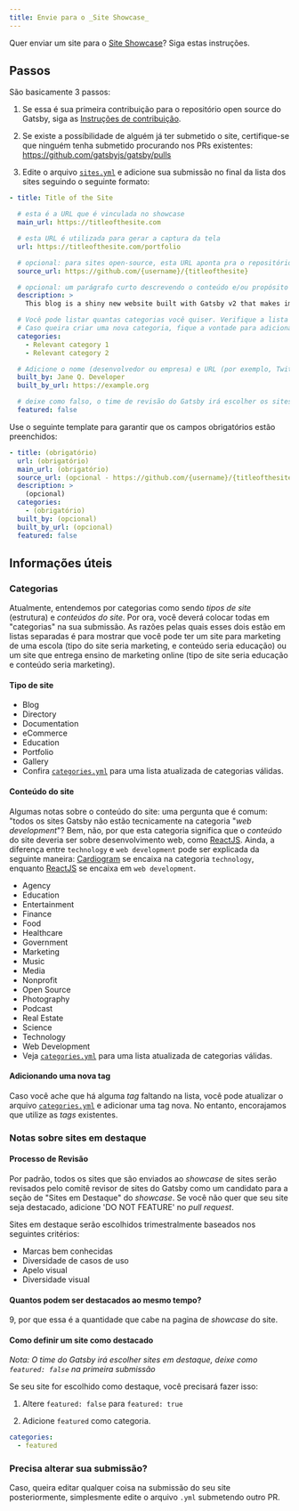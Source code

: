 ```yaml
---
title: Envie para o _Site Showcase_
---
```


Quer enviar um site para o [Site Showcase](/showcase/)? Siga estas instruções.

## Passos

São basicamente 3 passos:

1. Se essa é sua primeira contribuição para o repositório open source do Gatsby, siga as [Instruções de contribuição](/contributing/code-contributions/).

2. Se existe a possíbilidade de alguém já ter submetido o site, certifique-se que ninguém tenha submetido procurando nos PRs existentes: https://github.com/gatsbyjs/gatsby/pulls

3. Edite o arquivo [`sites.yml`](https://github.com/gatsbyjs/gatsby/blob/master/docs/sites.yml) e adicione sua submissão no final da lista dos sites seguindo o seguinte formato:

```yaml:title=docs/sites.yml
- title: Title of the Site

  # esta é a URL que é vinculada no showcase
  main_url: https://titleofthesite.com

  # esta URL é utilizada para gerar a captura da tela
  url: https://titleofthesite.com/portfolio

  # opcional: para sites open-source, esta URL aponta pra o repositório que contém o site
  source_url: https://github.com/{username}/{titleofthesite}

  # opcional: um parágrafo curto descrevendo o conteúdo e/ou propósito do site que irá aparecer no modal de visualização de detalhes e permalink para seu site
  description: >
    This blog is a shiny new website built with Gatsby v2 that makes important contributions towards a faster web for everyone.

  # Você pode listar quantas categorias você quiser. Verifique a lista de categorias abaixo nessa documentação!
  # Caso queira criar uma nova categoria, fique a vontade para adicioná-la na lista abaixo.
  categories:
    - Relevant category 1
    - Relevant category 2

  # Adicione o nome (desenvolvedor ou empresa) e URL (por exemplo, Twitter, GitHub, portfólio) para ser usada na atribuição
  built_by: Jane Q. Developer
  built_by_url: https://example.org

  # deixe como falso, o time de revisão do Gatsby irá escolher os sites em destaque trimestralmente
  featured: false
```

Use o seguinte template para garantir que os campos obrigatórios estão preenchidos:

```yaml:title=docs/sites.yml
- title: (obrigatório)
  url: (obrigatório)
  main_url: (obrigatório)
  source_url: (opcional - https://github.com/{username}/{titleofthesite})
  description: >
    (opcional)
  categories:
    - (obrigatório)
  built_by: (opcional)
  built_by_url: (opcional)
  featured: false
```

## Informações úteis

### Categorias


Atualmente, entendemos por categorias como sendo _tipos de site_ (estrutura) e _conteúdos do site_. Por ora, você deverá colocar todas em "categorias" na sua submissão. As razões pelas quais esses dois estão em listas separadas é para mostrar que você pode ter um site para marketing de uma escola (tipo do site seria marketing, e conteúdo seria educação) ou um site que entrega ensino de marketing online (tipo de site seria educação e conteúdo seria marketing).


#### Tipo de site

- Blog
- Directory
- Documentation
- eCommerce
- Education
- Portfolio
- Gallery
- Confira [`categories.yml`](https://github.com/gatsbyjs/gatsby/blob/master/docs/categories.yml) para uma lista atualizada de categorias válidas.

#### Conteúdo do site

Algumas notas sobre o conteúdo do site: uma pergunta que é comum: "todos os sites Gatsby não estão tecnicamente na categoria "_web development_"? Bem, não, por que esta categoria significa que o _conteúdo_ do site deveria ser sobre desenvolvimento web, como [ReactJS](https://reactjs.org/). Ainda, a diferença entre `technology` e `web development` pode ser explicada da seguinte maneira: [Cardiogram](https://cardiogr.am/) se encaixa na categoria `technology`, enquanto [ReactJS](https://reactjs.org/) se encaixa em `web development`.

- Agency
- Education
- Entertainment
- Finance
- Food
- Healthcare
- Government
- Marketing
- Music
- Media
- Nonprofit
- Open Source
- Photography
- Podcast
- Real Estate
- Science
- Technology
- Web Development
- Veja [`categories.yml`](https://github.com/gatsbyjs/gatsby/blob/master/docs/categories.yml) para uma lista atualizada de categorias válidas.

#### Adicionando uma nova tag

Caso você ache que há alguma _tag_ faltando na lista, você pode atualizar o arquivo [`categories.yml`](https://github.com/gatsbyjs/gatsby/blob/master/docs/categories.yml) e adicionar uma tag nova. No entanto, encorajamos que utilize as _tags_ existentes.

### Notas sobre sites em destaque

#### Processo de Revisão

Por padrão, todos os sites que são enviados ao _showcase_ de sites serão revisados pelo comitê revisor de sites do Gatsby como um candidato para a seção de "Sites em Destaque" do _showcase_. Se você não quer que seu site seja destacado, adicione 'DO NOT FEATURE' no _pull request_.

Sites em destaque serão escolhidos trimestralmente baseados nos seguintes critérios:


- Marcas bem conhecidas
- Diversidade de casos de uso
- Apelo visual
- Diversidade visual

#### Quantos podem ser destacados ao mesmo tempo?

9, por que essa é a quantidade que cabe na pagina de _showcase_ do site.

#### Como definir um site como destacado

_Nota: O time do Gatsby irá escolher sites em destaque, deixe como `featured: false` na primeira submissão_

Se seu site for escolhido como destaque, você precisará fazer isso:

1.  Altere `featured: false` para `featured: true`

2.  Adicione `featured` como categoria.

```yaml
categories:
  - featured
```

### Precisa alterar sua submissão?

Caso, queira editar qualquer coisa na submissão do seu site posteriormente, simplesmente edite o arquivo `.yml` submetendo outro PR.
